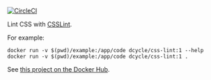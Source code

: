 [![CircleCI](https://circleci.com/gh/dcycle/docker-css-lint.svg?style=svg)](https://circleci.com/gh/dcycle/docker-css-lint)

Lint CSS with [CSSLint](https://github.com/CSSLint/csslint).

For example:

    docker run -v $(pwd)/example:/app/code dcycle/css-lint:1 --help
    docker run -v $(pwd)/example:/app/code dcycle/css-lint:1 .

See [this project on the Docker Hub](https://hub.docker.com/r/dcycle/css-lint/).
